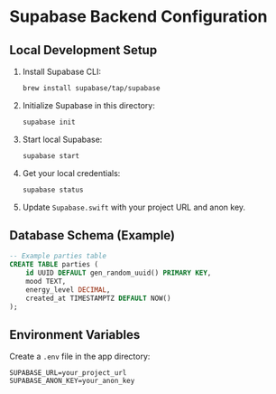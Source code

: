 # Supabase Backend Configuration

## Local Development Setup

1. Install Supabase CLI:
   ```bash
   brew install supabase/tap/supabase
   ```

2. Initialize Supabase in this directory:
   ```bash
   supabase init
   ```

3. Start local Supabase:
   ```bash
   supabase start
   ```

4. Get your local credentials:
   ```bash
   supabase status
   ```

5. Update `Supabase.swift` with your project URL and anon key.

## Database Schema (Example)

```sql
-- Example parties table
CREATE TABLE parties (
    id UUID DEFAULT gen_random_uuid() PRIMARY KEY,
    mood TEXT,
    energy_level DECIMAL,
    created_at TIMESTAMPTZ DEFAULT NOW()
);
```

## Environment Variables

Create a `.env` file in the app directory:
```
SUPABASE_URL=your_project_url
SUPABASE_ANON_KEY=your_anon_key
```